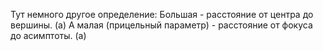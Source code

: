 Тут немного другое определение:
Большая - расстояние от центра до вершины. (a)
А малая (прицельный параметр) - расстояние от фокуса до асимптоты. (a)
